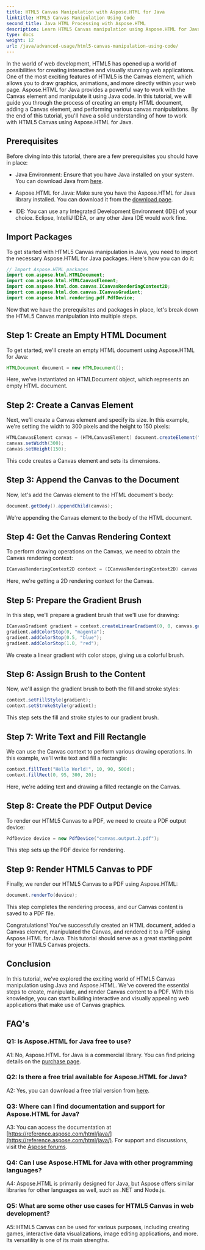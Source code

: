 ```yaml
---
title: HTML5 Canvas Manipulation with Aspose.HTML for Java
linktitle: HTML5 Canvas Manipulation Using Code
second_title: Java HTML Processing with Aspose.HTML
description: Learn HTML5 Canvas manipulation using Aspose.HTML for Java. Create interactive graphics with step-by-step guidance.
type: docs
weight: 12
url: /java/advanced-usage/html5-canvas-manipulation-using-code/
---
```

In the world of web development, HTML5 has opened up a world of possibilities for creating interactive and visually stunning web applications. One of the most exciting features of HTML5 is the Canvas element, which allows you to draw graphics, animations, and more directly within your web page. Aspose.HTML for Java provides a powerful way to work with the Canvas element and manipulate it using Java code. In this tutorial, we will guide you through the process of creating an empty HTML document, adding a Canvas element, and performing various canvas manipulations. By the end of this tutorial, you'll have a solid understanding of how to work with HTML5 Canvas using Aspose.HTML for Java.

## Prerequisites

Before diving into this tutorial, there are a few prerequisites you should have in place:

- Java Environment: Ensure that you have Java installed on your system. You can download Java from [here](https://www.java.com/download/).

- Aspose.HTML for Java: Make sure you have the Aspose.HTML for Java library installed. You can download it from the [download page](https://releases.aspose.com/html/java/).

- IDE: You can use any Integrated Development Environment (IDE) of your choice. Eclipse, IntelliJ IDEA, or any other Java IDE would work fine.

## Import Packages

To get started with HTML5 Canvas manipulation in Java, you need to import the necessary Aspose.HTML for Java packages. Here's how you can do it:

```java
// Import Aspose.HTML packages
import com.aspose.html.HTMLDocument;
import com.aspose.html.HTMLCanvasElement;
import com.aspose.html.dom.canvas.ICanvasRenderingContext2D;
import com.aspose.html.dom.canvas.ICanvasGradient;
import com.aspose.html.rendering.pdf.PdfDevice;
```

Now that we have the prerequisites and packages in place, let's break down the HTML5 Canvas manipulation into multiple steps.

## Step 1: Create an Empty HTML Document

To get started, we'll create an empty HTML document using Aspose.HTML for Java:

```java
HTMLDocument document = new HTMLDocument();
```

Here, we've instantiated an HTMLDocument object, which represents an empty HTML document.

## Step 2: Create a Canvas Element

Next, we'll create a Canvas element and specify its size. In this example, we're setting the width to 300 pixels and the height to 150 pixels:

```java
HTMLCanvasElement canvas = (HTMLCanvasElement) document.createElement("canvas");
canvas.setWidth(300);
canvas.setHeight(150);
```

This code creates a Canvas element and sets its dimensions.

## Step 3: Append the Canvas to the Document

Now, let's add the Canvas element to the HTML document's body:

```java
document.getBody().appendChild(canvas);
```

We're appending the Canvas element to the body of the HTML document.

## Step 4: Get the Canvas Rendering Context

To perform drawing operations on the Canvas, we need to obtain the Canvas rendering context:

```java
ICanvasRenderingContext2D context = (ICanvasRenderingContext2D) canvas.getContext("2d");
```

Here, we're getting a 2D rendering context for the Canvas.

## Step 5: Prepare the Gradient Brush

In this step, we'll prepare a gradient brush that we'll use for drawing:

```java
ICanvasGradient gradient = context.createLinearGradient(0, 0, canvas.getWidth(), 0);
gradient.addColorStop(0, "magenta");
gradient.addColorStop(0.5, "blue");
gradient.addColorStop(1.0, "red");
```

We create a linear gradient with color stops, giving us a colorful brush.

## Step 6: Assign Brush to the Content

Now, we'll assign the gradient brush to both the fill and stroke styles:

```java
context.setFillStyle(gradient);
context.setStrokeStyle(gradient);
```

This step sets the fill and stroke styles to our gradient brush.

## Step 7: Write Text and Fill Rectangle

We can use the Canvas context to perform various drawing operations. In this example, we'll write text and fill a rectangle:

```java
context.fillText("Hello World!", 10, 90, 500d);
context.fillRect(0, 95, 300, 20);
```

Here, we're adding text and drawing a filled rectangle on the Canvas.

## Step 8: Create the PDF Output Device

To render our HTML5 Canvas to a PDF, we need to create a PDF output device:

```java
PdfDevice device = new PdfDevice("canvas.output.2.pdf");
```

This step sets up the PDF device for rendering.

## Step 9: Render HTML5 Canvas to PDF

Finally, we render our HTML5 Canvas to a PDF using Aspose.HTML:

```java
document.renderTo(device);
```

This step completes the rendering process, and our Canvas content is saved to a PDF file.

Congratulations! You've successfully created an HTML document, added a Canvas element, manipulated the Canvas, and rendered it to a PDF using Aspose.HTML for Java. This tutorial should serve as a great starting point for your HTML5 Canvas projects.

## Conclusion

In this tutorial, we've explored the exciting world of HTML5 Canvas manipulation using Java and Aspose.HTML. We've covered the essential steps to create, manipulate, and render Canvas content to a PDF. With this knowledge, you can start building interactive and visually appealing web applications that make use of Canvas graphics.

## FAQ's

### Q1: Is Aspose.HTML for Java free to use?

A1: No, Aspose.HTML for Java is a commercial library. You can find pricing details on the [purchase page](https://purchase.aspose.com/buy).

### Q2: Is there a free trial available for Aspose.HTML for Java?

A2: Yes, you can download a free trial version from [here](https://releases.aspose.com/).

### Q3: Where can I find documentation and support for Aspose.HTML for Java?

A3: You can access the documentation at [https://reference.aspose.com/html/java/](https://reference.aspose.com/html/java/). For support and discussions, visit the [Aspose forums](https://forum.aspose.com/).

### Q4: Can I use Aspose.HTML for Java with other programming languages?

A4: Aspose.HTML is primarily designed for Java, but Aspose offers similar libraries for other languages as well, such as .NET and Node.js.

### Q5: What are some other use cases for HTML5 Canvas in web development?

A5: HTML5 Canvas can be used for various purposes, including creating games, interactive data visualizations, image editing applications, and more. Its versatility is one of its main strengths.
